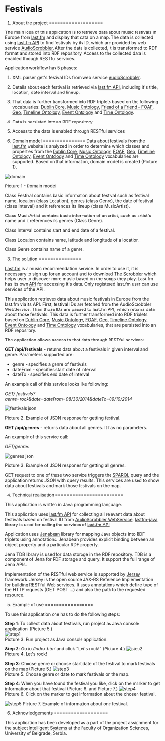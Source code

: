Festivals
=========

1. About the project
===================

The main idea of this application is to retrieve data about music festivals in Europe from [last.fm](http://www.last.fm/) and display that data on a map. The data is collected using [last.fm API](http://www.last.fm/api) to find festivals by its ID, which are provided by web service [AudioScrobbler](http://www.audioscrobbler.net/). After the data is collected, it is transformed to RDF format and stored into RDF repository. Access to the collected data is enabled through RESTful services.

Application workflow has 5 phases:

1. XML parser get's festival IDs from web service [AudioScrobbler](http://www.audioscrobbler.net/).
2. Details about each festival is retrieved via [last.fm API](http://www.last.fm/api), including it's title, location, date interval and lineup.
3. That data is further transformed into RDF triplets based on the following vocabularies: [Dublin Core](http://purl.org/dc/elements/1.1/), [Music Ontology](http://purl.org/ontology/mo/), [Friend of a Friend - FOAF](http://xmlns.com/foaf/0.1/), [ Geo](http://www.w3.org/2003/01/geo/wgs84_pos#), [Timeline Ontology](http://purl.org/NET/c4dm/timeline.owl#), [Event Ontology](http://purl.org/NET/c4dm/event.owl#) and [Time Ontology](http://www.w3.org/2006/time#).
4. Data is persisted into an RDF repository
5. Access to the data is enabled through RESTful services


2. Domain model
===============
Data about festivals from the [last.fm](http://www.last.fm/) website is analyzed in order to determine which classes and properties from the [Dublin Core](http://purl.org/dc/elements/1.1/), [Music Ontology](http://purl.org/ontology/mo/), [FOAF](http://xmlns.com/foaf/0.1/), [Geo](http://www.w3.org/2003/01/geo/wgs84_pos#), [Timeline Ontology](http://purl.org/NET/c4dm/timeline.owl#), [Event Ontology](http://purl.org/NET/c4dm/event.owl#) and [Time Ontology](http://www.w3.org/2006/time#) vocabularies are supported. Based on that information, domain model is created (Picture 1).

![domain](https://github.com/TheCoa/FestivalsWeb/blob/master/docs/image/domain_model.png)

Picture 1 - Domain model

Class Festival contains basic information about festival such as festival name, location (class Location), genres (class Genre), the date of festival (class Interval) and it references its lineup (class MusicArtist).

Class MusicArtist contains basic information of an artist, such as artist's name and it  references its genres (Class Genre).

Class Interval contains start and end date of a festival.

Class Location contains name, latitude and longitude of a location.

Class Genre contains name of a genre.

3. The solution
===============

[Last.fm](http://www.last.fm/) is a music recommendation service. In order to use it, it is necessary to [sign up](https://secure.last.fm/join) for an account and to download [The Scrobbler](http://www.last.fm/download) which helps user to discover more music based on the songs they play. Last.fm has its own [API](http://www.last.fm/api) for accessing it's data. Only registered last.fm user can use services of the API.

This application retrieves data about music festivals in Europe from the last.fm via its API. First, festival IDs are fetched from the AudioScrobbler WebService. Than those IDs are passed to last.fm API, which returns data about those festivals. This data is further transformed into RDF triplets based on [Dublin Core](http://purl.org/dc/elements/1.1/), [Music Ontology](http://purl.org/ontology/mo/), [FOAF](http://xmlns.com/foaf/0.1/), [Geo](http://www.w3.org/2003/01/geo/wgs84_pos#), [Timeline Ontology](http://purl.org/NET/c4dm/timeline.owl#), [Event Ontology](http://purl.org/NET/c4dm/event.owl#) and [Time Ontology](http://www.w3.org/2006/time#) vocabularies, that are persisted into an RDF repository. 

The application allows access to that data through RESTful services:

**GET /api/festivals** - returns data about a festivals in given interval and genre. Parameters supported are:
 - genre - specifies a genre of festivals
 - dateFrom - specifies start date of interval
 - dateTo - specifies end date of interval
  
An example call of this service looks like following:  

  *GET/ festivals?genre=rock&date=dateFrom=08/30/2014&dateTo=09/10/2014*  
    
![festivals json](https://github.com/TheCoa/FestivalsWeb/blob/master/docs/image/festsJson.png)  
    
 Picture 2. Example of JSON response for getting festival.

**GET /api/genres** - returns data about all genres. It has no parameters.  

An example of this service call:

  *GET/genres*    
    
![genres json](https://github.com/TheCoa/FestivalsWeb/blob/master/docs/image/genresJson.png)  
    
 Picture 3. Example of JSON respones for getting all genres.
  
GET request to one of these two service triggers the [SPARQL](http://www.w3.org/TR/rdf-sparql-query/) query and the application returns JSON with query results. This services are used to show data about festivals and mark those festivals on the map.

4. Technical realisation
========================

This application is written in Java programming language.

This application uses [last.fm API](http://www.last.fm/api) for collecting all relevant data about festivals based on festival ID from [AudioScrobbler WebService](http://www.audioscrobbler.net/). [lastfm-java](https://code.google.com/p/lastfm-java/) library is used for calling the services of [last.fm API](http://www.last.fm/api).

Application uses [Jenabean](https://code.google.com/p/jenabean/) library for mapping Java objects into RDF triplets using annotations. Jenabean provides explicit binding between an object property and a particular RDF property.

[Jena TDB](http://jena.apache.org/documentation/tdb/) library is used for data storage in the RDF repository. TDB is a component of Jena for RDF storage and query. It support the full range of Jena APIs.

Implementation of the RESTful web service is supported by [Jersey](https://jersey.java.net/) framework. Jersey is the open source JAX-RS Reference Implementation for building RESTful Web services. It uses annotations which define type of the HTTP requests (GET, POST ...) and also the path to the requested resource.

5. Example of use
=================
  
To use this application one has to do the following steps:

**Step 1**: To collect data about festivals, run project as Java console application. (Picture 5.)  
![step1](https://github.com/TheCoa/FestivalsWeb/blob/master/docs/image/step1.png)  
Picture 3. Run project as Java console application.

**Step 2**: Go to *<yourServerUrl>/index.html* and click "Let's rock!" (Picture 4.)
![step2](https://github.com/TheCoa/FestivalsWeb/blob/master/docs/image/step2.png)  
Picture 4. Let's rock!
  
**Step 3**: Choose genre or choose start date of the festival to mark festivals on the map (Picture 5.)
![step3](https://github.com/TheCoa/FestivalsWeb/blob/master/docs/image/step3.png)  
Picture 5. Choose genre or date to mark festivals on the map.


**Step 4**: When you have found the festival you like, click on the marker to get information about that festival (Picture 6. and Picture 7.)
![step4](https://github.com/TheCoa/FestivalsWeb/blob/master/docs/image/step4.png)  
Picture 6. Click on the marker to get information about the chosen festival.  

![step5](https://github.com/TheCoa/FestivalsWeb/blob/master/docs/image/step5.png)
Picture 7. Example of information about one festival.

6. Acknowledgements
===================

This application has been developed as a part of the project assignment for the subject [Intelligent Systems](http://is.fon.rs/) at the Faculty of Organization Sciences, University of Belgrade, Serbia.
